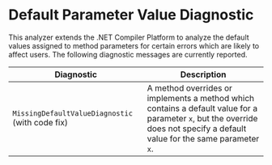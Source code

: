 # Default Parameter Value Diagnostic

This analyzer extends the .NET Compiler Platform to analyze the default values assigned to method parameters for certain
errors which are likely to affect users. The following diagnostic messages are currently reported.

| Diagnostic | Description |
| --- | --- |
| `MissingDefaultValueDiagnostic` (with code fix) | A method overrides or implements a method which contains a default value for a parameter `x`, but the override does not specify a default value for the same parameter `x`. |

